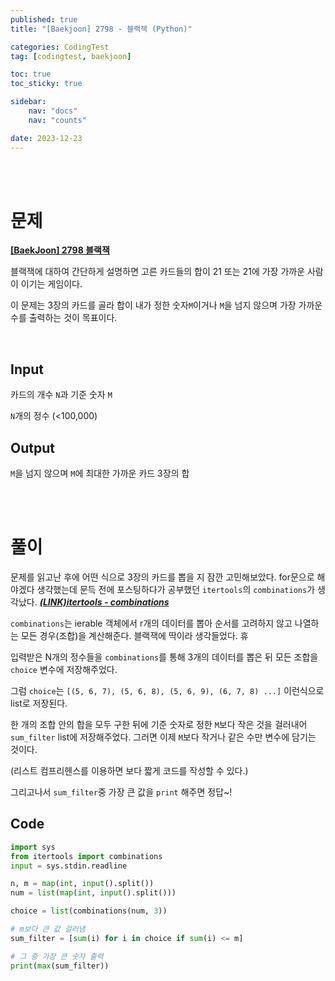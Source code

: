 ```yaml
---
published: true
title: "[Baekjoon] 2798 - 블랙잭 (Python)"

categories: CodingTest
tag: [codingtest, baekjoon]

toc: true
toc_sticky: true

sidebar:
    nav: "docs"
    nav: "counts"

date: 2023-12-23
---
```

<br>
<br>

# 문제

**[[BaekJoon] 2798 블랙잭](https://www.acmicpc.net/problem/2798)**

블랙잭에 대하여 간단하게 설명하면 고른 카드들의 합이 21 또는 21에 가장 가까운 사람이 이기는 게임이다.

이 문제는 3장의 카드를 골라 합이 내가 정한 숫자`M`이거나 `M`을 넘지 않으며 가장 가까운 수를 출력하는 것이 목표이다.

<br>

## Input

카드의 개수 `N`과 기준 숫자 `M`

`N`개의 정수 (<100,000)

## Output

`M`을 넘지 않으며 `M`에 최대한 가까운 카드 3장의 합

<br>
<br>

# 풀이

문제를 읽고난 후에 어떤 식으로 3장의 카드를 뽑을 지 잠깐 고민해보았다. for문으로 해야겠다 생각했는데 문득 전에 포스팅하다가 공부했던 `itertools`의 `combinations`가 생각났다. ***[(LINK)itertools - combinations](https://leejongseok1.github.io/python/python_basic_for_codingtest/#itertools)***

`combinations`는 ierable 객체에서 r개의 데이터를 뽑아 순서를 고려하지 않고 나열하는 모든 경우(조합)을 계산해준다. 블랙잭에 딱이라 생각들었다. 휴

입력받은 N개의 정수들을 `combinations`를 통해 3개의 데이터를 뽑은 뒤 모든 조합을 `choice` 변수에 저장해주었다.

그럼 `choice`는 `[(5, 6, 7), (5, 6, 8), (5, 6, 9), (6, 7, 8) ...]` 이런식으로 list로 저장된다.

한 개의 조합 안의 합을 모두 구한 뒤에 기준 숫자로 정한 `M`보다 작은 것을 걸러내어 `sum_filter` list에 저장해주었다. 그러면 이제 `M`보다 작거나 같은 수만 변수에 담기는 것이다.

(리스트 컴프리헨스를 이용하면 보다 짧게 코드를 작성할 수 있다.)

그리고나서 `sum_filter`중 가장 큰 값을 `print` 해주면 정답~!

## Code

```python
import sys
from itertools import combinations
input = sys.stdin.readline

n, m = map(int, input().split())
num = list(map(int, input().split()))

choice = list(combinations(num, 3))

# m보다 큰 값 걸러냄
sum_filter = [sum(i) for i in choice if sum(i) <= m]

# 그 중 가장 큰 숫자 출력
print(max(sum_filter))
```


